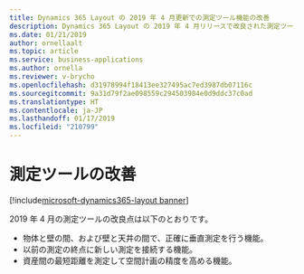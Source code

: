 ```yaml
---
title: Dynamics 365 Layout の 2019 年 4 月更新での測定ツール機能の改善
description: Dynamics 365 Layout の 2019 年 4 月リリースで改良された測定ツール機能では、空間デザイナーはいっそう正確に測定することができます。
ms.date: 01/21/2019
author: ornellaalt
ms.topic: article
ms.service: business-applications
ms.author: ornella
ms.reviewer: v-brycho
ms.openlocfilehash: d31978994f18413ee327495ac7ed3987db07116c
ms.sourcegitcommit: 9a31d79f2ae098559c294503984e0d9ddc37c0ad
ms.translationtype: HT
ms.contentlocale: ja-JP
ms.lasthandoff: 01/17/2019
ms.locfileid: "210799"
---
```

# <a name="measurement-tool-improvements"></a>測定ツールの改善
[!include[microsoft-dynamics365-layout banner](../../includes/microsoft-dynamics365-layout.md)]

2019 年 4 月の測定ツールの改良点は以下のとおりです。

- 物体と壁の間、および壁と天井の間で、正確に垂直測定を行う機能。
- 以前の測定の終点に新しい測定を接続する機能。
- 資産間の最短距離を測定して空間計画の精度を高める機能。

